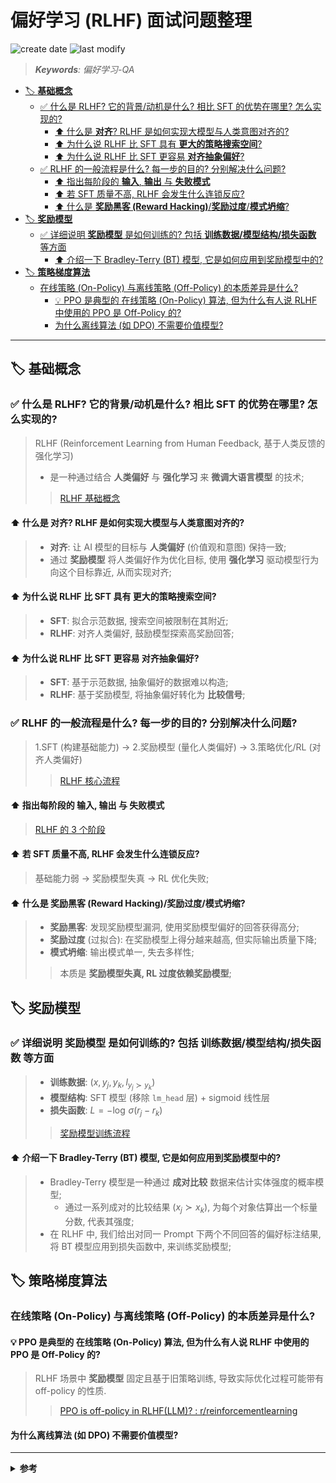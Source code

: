 偏好学习 (RLHF) 面试问题整理
===
<!--START_SECTION:badge-->
![create date](https://img.shields.io/static/v1?label=create%20date&message=2025-09-18&label_color=gray&color=lightsteelblue&style=flat-square)
![last modify](https://img.shields.io/static/v1?label=last%20modify&message=2025-09-24%2005%3A24%3A30&label_color=gray&color=thistle&style=flat-square)
<!--END_SECTION:badge-->
<!--info
date: 2025-09-18 16:48:03
toc_title: 偏好学习-QA
top: false
draft: false
hidden: true
section_number: false
level: 0
tags: []
-->

<!--START_SECTION:keywords-->
> ***Keywords**: 偏好学习-QA*
<!--END_SECTION:keywords-->

<!--START_SECTION:paper_title-->
<!--END_SECTION:paper_title-->

<!--START_SECTION:toc-->
- [🏷️ **基础概念**](#️-基础概念)
    - [✅ 什么是 RLHF? 它的背景/动机是什么? 相比 SFT 的优势在哪里? 怎么实现的?](#-什么是-rlhf-它的背景动机是什么-相比-sft-的优势在哪里-怎么实现的)
        - [⬆️ 什么是 **对齐**? RLHF 是如何实现大模型与人类意图对齐的?](#️-什么是-对齐-rlhf-是如何实现大模型与人类意图对齐的)
        - [⬆️ 为什么说 RLHF 比 SFT 具有 **更大的策略搜索空间**?](#️-为什么说-rlhf-比-sft-具有-更大的策略搜索空间)
        - [⬆️ 为什么说 RLHF 比 SFT 更容易 **对齐抽象偏好**?](#️-为什么说-rlhf-比-sft-更容易-对齐抽象偏好)
    - [✅ RLHF 的一般流程是什么? 每一步的目的? 分别解决什么问题?](#-rlhf-的一般流程是什么-每一步的目的-分别解决什么问题)
        - [⬆️ 指出每阶段的 **输入**, **输出** 与 **失败模式**](#️-指出每阶段的-输入-输出-与-失败模式)
        - [⬆️ 若 SFT 质量不高, RLHF 会发生什么连锁反应?](#️-若-sft-质量不高-rlhf-会发生什么连锁反应)
        - [⬆️ 什么是 **奖励黑客 (Reward Hacking)**/**奖励过度**/**模式坍缩**?](#️-什么是-奖励黑客-reward-hacking奖励过度模式坍缩)
- [🏷️ **奖励模型**](#️-奖励模型)
    - [✅ 详细说明 **奖励模型** 是如何训练的? 包括 **训练数据/模型结构/损失函数** 等方面](#-详细说明-奖励模型-是如何训练的-包括-训练数据模型结构损失函数-等方面)
        - [⬆️ 介绍一下 Bradley-Terry (BT) 模型, 它是如何应用到奖励模型中的?](#️-介绍一下-bradley-terry-bt-模型-它是如何应用到奖励模型中的)
- [🏷️ **策略梯度算法**](#️-策略梯度算法)
    - [在线策略 (On-Policy) 与离线策略 (Off-Policy) 的本质差异是什么?](#在线策略-on-policy-与离线策略-off-policy-的本质差异是什么)
        - [💡 PPO 是典型的 在线策略 (On-Policy) 算法, 但为什么有人说 RLHF 中使用的 PPO 是 Off-Policy 的?](#-ppo-是典型的-在线策略-on-policy-算法-但为什么有人说-rlhf-中使用的-ppo-是-off-policy-的)
        - [为什么离线算法 (如 DPO) 不需要价值模型?](#为什么离线算法-如-dpo-不需要价值模型)
<!--END_SECTION:toc-->

---

<!-- 🔥✅❌⭕❓✔️☑️⚠️⏳🔄⬆️⬇️⬅️➡️↔️📌📍🔖🏷️💡📝 -->
## 🏷️ **基础概念**

### ✅ 什么是 RLHF? 它的背景/动机是什么? 相比 SFT 的优势在哪里? 怎么实现的?
> RLHF (Reinforcement Learning from Human Feedback, 基于人类反馈的强化学习)
> - 是一种通过结合 **人类偏好** 与 **强化学习** 来 **微调大语言模型** 的技术;
>> [RLHF 基础概念](./偏好学习.md#基础概念)

#### ⬆️ 什么是 **对齐**? RLHF 是如何实现大模型与人类意图对齐的?
> - **对齐**: 让 AI 模型的目标与 **人类偏好** (价值观和意图) 保持一致;
> - 通过 **奖励模型** 将人类偏好作为优化目标, 使用 **强化学习** 驱动模型行为向这个目标靠近, 从而实现对齐;

#### ⬆️ 为什么说 RLHF 比 SFT 具有 **更大的策略搜索空间**?
> - **SFT**: 拟合示范数据, 搜索空间被限制在其附近;
> - **RLHF**: 对齐人类偏好, 鼓励模型探索高奖励回答;

#### ⬆️ 为什么说 RLHF 比 SFT 更容易 **对齐抽象偏好**?
> - **SFT**: 基于示范数据, 抽象偏好的数据难以构造;
> - **RLHF**: 基于奖励模型, 将抽象偏好转化为 **比较信号**;

### ✅ RLHF 的一般流程是什么? 每一步的目的? 分别解决什么问题?
> 1.SFT (构建基础能力) → 2.奖励模型 (量化人类偏好) → 3.策略优化/RL (对齐人类偏好)
>> [RLHF 核心流程](./偏好学习.md#实施流程)

#### ⬆️ 指出每阶段的 **输入**, **输出** 与 **失败模式**
> [RLHF 的 3 个阶段](./偏好学习.md#实施流程)

#### ⬆️ 若 SFT 质量不高, RLHF 会发生什么连锁反应?
> 基础能力弱 → 奖励模型失真 → RL 优化失败;

#### ⬆️ 什么是 **奖励黑客 (Reward Hacking)**/**奖励过度**/**模式坍缩**?
> - **奖励黑客**: 发现奖励模型漏洞, 使用奖励模型偏好的回答获得高分;
> - **奖励过度** (过拟合): 在奖励模型上得分越来越高, 但实际输出质量下降;
> - **模式坍缩**: 输出模式单一, 失去多样性;
>> 本质是 **奖励模型失真, RL 过度依赖奖励模型**;


## 🏷️ **奖励模型**

### ✅ 详细说明 **奖励模型** 是如何训练的? 包括 **训练数据/模型结构/损失函数** 等方面
> - **训练数据**: $(x, y_j, y_k, l_{y_j \succ y_k})$
> - **模型结构**: SFT 模型 (移除 `lm_head` 层) + sigmoid 线性层
> - **损失函数**: $L = -\log \, \sigma (r_j - r_k)$
>> [奖励模型训练流程](./偏好学习.md#奖励模型训练流程)

#### ⬆️ 介绍一下 Bradley-Terry (BT) 模型, 它是如何应用到奖励模型中的?
> - Bradley-Terry 模型是一种通过 **成对比较** 数据来估计实体强度的概率模型;
>   - 通过一系列成对的比较结果 ($x_j \succ x_k$), 为每个对象估算出一个标量分数, 代表其强度;
> - 在 RLHF 中, 我们给出对同一 Prompt 下两个不同回答的偏好标注结果, 将 BT 模型应用到损失函数中, 来训练奖励模型;

## 🏷️ **策略梯度算法**

### 在线策略 (On-Policy) 与离线策略 (Off-Policy) 的本质差异是什么?

#### 💡 PPO 是典型的 在线策略 (On-Policy) 算法, 但为什么有人说 RLHF 中使用的 PPO 是 Off-Policy 的?
> RLHF 场景中 **奖励模型** 固定且基于旧策略训练, 导致实际优化过程可能带有 off-policy 的性质.
>> [PPO is off-policy in RLHF(LLM)? : r/reinforcementlearning](https://www.reddit.com/r/reinforcementlearning/comments/14p1zaj/ppo_is_offpolicy_in_rlhfllm/)

#### 为什么离线算法 (如 DPO) 不需要价值模型?

<!--
### 原因概述

- ** 目标从逐令拟合转为序列级回报 **: SFT 以逐 token 交叉熵为目标, 倾向最大化训练数据中每个下一个 token 的概率; 而把人类反馈作为 ** 奖励** 后, 优化目标变为**整个生成序列的标量回报**, 这允许策略评估并偏好在序列层面更高质量但在 token 层面未必最可能的输出;  
- ** 信号类型由点估计变为相对/全局评价 **: 偏好比较或等级评分提供的是 "哪个回复更好" 的相对信息, 比单条目标更能区分多种合理输出, 因此指引模型在更广的解空间中区分与选择;  
- ** 强化学习引入显式探索机制 **: RL 算法 (如 PPO) 通过概率采样、策略梯度和熵正则化鼓励探索低概率但可能高回报的策略路径, 使模型能试验训练集之外的表达与结构;  
- ** 序列级优化打破逐条复制的束缚 **: SFT 的最优策略是复制训练样本分布的高密度区, 而序列级奖励允许组合不同样本的优点或创造新表述, 因而可达成不在任何单条示例中的更优解;  
- ** 多维偏好信号放宽约束方向 **: 奖励可以同时编码准确性、简洁性、风格与安全性等多维偏好, 优化过程不再受单一标准约束, 从而在不同维度之间权衡并探索新的折衷解;  
- ** 受限而非无界的扩展保证可控探索 **: 通过加入 KL 惩罚或信任域, RLHF 在允许策略偏移以探索更优输出的同时, 仍把搜索局限在合理语义空间内, 从而安全地扩大可搜索策略集;  
- ** 优化器与损失景观不同 => 可到达不同解 **: 序列级非凸回报与策略梯度产生不同的优化路径, 使训练过程可能收敛到与 SFT 不同的局部最优, 包含在训练数据中未显式出现但人类偏好更高的输出;  

一句话总结: 因为把人类偏好变为序列级可优化的奖励后, 优化目标、信号类型和训练算法都发生变化, 这些变化共同允许模型在受控条件下探索并加强训练数据之外的高质量策略, 从而显著扩大可搜索的策略空间;
-->

---

<details><summary><b>参考</b></summary>

- [RLHF 模拟面试 - DeepSeek](https://chat.deepseek.com/a/chat/s/7099de24-b6c1-4c21-be27-37fc92f18074)
- [RLHF 模拟面试 - Copilot](https://copilot.microsoft.com/chats/DU9Kj4NXtfACbfjVZkJ1V)

</details>